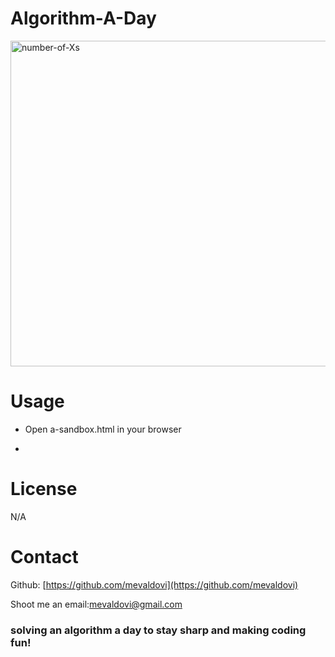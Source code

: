 # Algorithm-A-Day

<img width="521" alt="number-of-Xs" src="https://user-images.githubusercontent.com/83307023/139733049-eb55f962-b591-43df-8e8d-874c4d4afb89.png">

<!-- # Description
Overview portfolio of my current projects, but with React.

# Technology
ReactJS, Bootswatch, Javascript, JSX, HTML, CSS.


# Table of Contents
[Description](https://github.com/mevaldovi/my-professional-portfolio#Description)


[Technology](https://github.com/mevaldovi/my-professional-portfolio#Technology)


[Installation](https://github.com/mevaldovi/my-professional-portfolio#Installation)


[Usage](https://github.com/mevaldovi/my-professional-portfolio#Usage)


[License](https://github.com/mevaldovi/my-professional-portfolio#License)


[Contact Info](https://github.com/mevaldovi/my-professional-portfolio#Contact)


[Agnowledgments](https://github.com/mevaldovi/my-professional-portfolio#Agknowledgments) -->


# Usage
- Open a-sandbox.html in your browser

- 


# License
N/A
# Contact

Github: [https://github.com/mevaldovi](https://github.com/mevaldovi)


Shoot me an email:[mevaldovi@gmail.com](mailto:mevaldovi@gmail.com)

### solving an algorithm a day to stay sharp and making coding fun!

